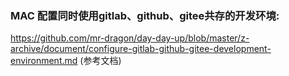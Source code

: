 ### MAC 配置同时使用gitlab、github、gitee共存的开发环境:
https://github.com/mr-dragon/day-day-up/blob/master/z-archive/document/configure-gitlab-github-gitee-development-environment.md
(参考文档)

